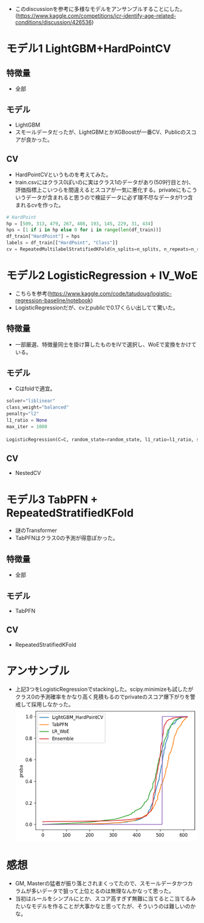 - このdiscussionを参考に多様なモデルをアンサンブルすることにした。(https://www.kaggle.com/competitions/icr-identify-age-related-conditions/discussion/426536)

# モデル1 LightGBM+HardPointCV
## 特徴量
- 全部
## モデル
- LightGBM
- スモールデータだったが、LightGBMとかXGBoostが一番CV、Publicのスコアが良かった。
## CV
- HardPointCVというものを考えてみた。 
- train.csvにはクラス0ぽいのに実はクラス1のデータがあり(509行目とか)、評価指標上こいつらを間違えるとスコアが一気に悪化する。privateにもこういうデータが含まれると思うので検証データに必ず理不尽なデータが1つ含まれるcvを作った。
```python
# HardPoint
hp = [509, 313, 479, 267, 408, 193, 145, 229, 31, 434]
hps = [1 if i in hp else 0 for i in range(len(df_train))]
df_train["HardPoint"] = hps
labels = df_train[["HardPoint", "Class"]]
cv = RepeatedMultilabelStratifiedKFold(n_splits=n_splits, n_repeats=n_repeats, random_state)
```

# モデル2 LogisticRegression + IV_WoE
- こちらを参考(https://www.kaggle.com/code/tatudoug/logistic-regression-baseline/notebook)
- LogisticRegressionだが、cvとpublicで0.17くらい出してて驚いた。
## 特徴量
- 一部厳選、特徴量同士を掛け算したものをIVで選択し、WoEで変換をかけている。
## モデル
- Cはfoldで適宜。
```python
solver="liblinear"
class_weight="balanced"
penalty="l2"
l1_ratio = None
max_iter = 1000

LogisticRegression(C=C, random_state=random_state, l1_ratio=l1_ratio, solver=solver, class_weight=class_weight, penalty=penalty, max_iter=max_iter)
```

## CV
- NestedCV

# モデル3 TabPFN + RepeatedStratifiedKFold
- 謎のTransformer
- TabPFNはクラス0の予測が得意ぽかった。
## 特徴量
- 全部
## モデル
- TabPFN
## CV
- RepeatedStratifiedKFold


# アンサンブル
- 上記3つをLogisticRegressionでstackingした。scipy.minimizeも試したがクラス0の予測確率をかなり高く見積もるのでprivateのスコア爆下がりを警戒して採用しなかった。
![CDF](download-10.png "CDF")



# 感想
- GM, Masterの猛者が振り落とされまくってたので、スモールデータかつカラムが多いデータで狙って上位とるのは無理なんかなって思った。
- 当初はルールをシンプルにとか、スコア高すぎず無難に当てるとこ当てるみたいなモデルを作ることが大事かなと思ってたが、そういうのは難しいのかな。